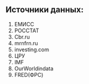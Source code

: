 ## Источники данных:
1. ЕМИСС
2. РОССТАТ
3. Cbr.ru
4. mrnfrn.ru
5. investing.com
6. ЦРУ
7. IMF
8. OurWorldindata
9. FRED(ФРС)
